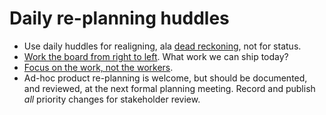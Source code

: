 # Daily re-planning huddles

- Use daily huddles for realigning, ala [dead reckoning](https://en.wikipedia.org/wiki/Dead_reckoning), not for status. 
- [Work the board from right to left](https://www.marcusoft.net/2017/03/comments-on-board-practices-7.html). What work we can ship today?
- [Focus on the work, not the workers](https://www.marcusoft.net/2017/02/comments-on-board-practices-6.html).
- Ad-hoc product re-planning is welcome, but should be documented, and reviewed, at the next formal planning meeting. Record and publish *all* priority changes for stakeholder review.

<!--stackedit_data:
eyJoaXN0b3J5IjpbLTcxOTIyOTA4NywxNTAyODgyNDk4LC0xND
AwMDc4MjM5LDE5NDQ4NTQxOTBdfQ==
-->